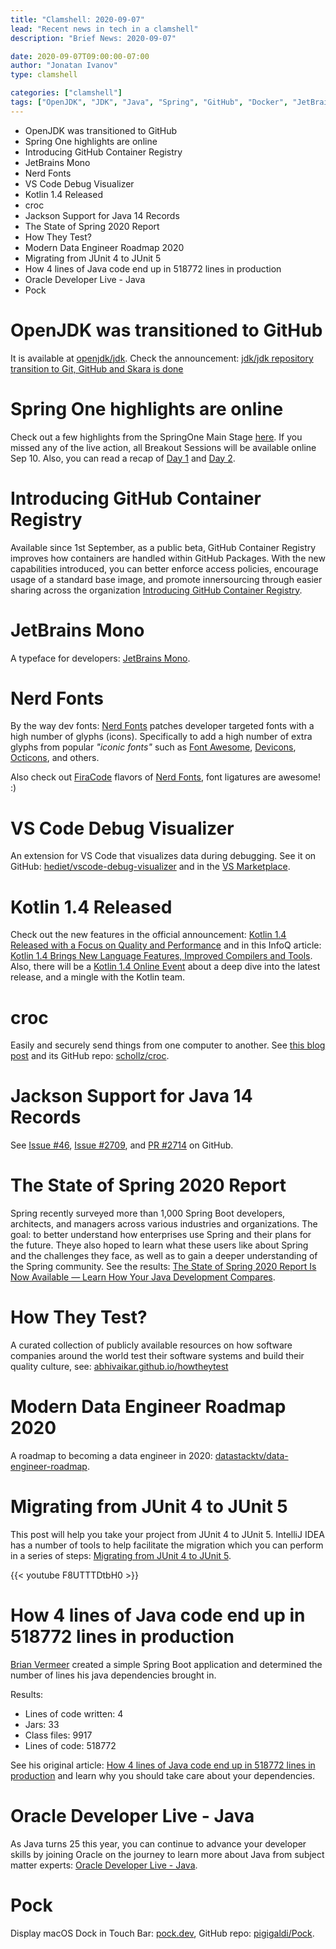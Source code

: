 ```yaml
---
title: "Clamshell: 2020-09-07"
lead: "Recent news in tech in a clamshell"
description: "Brief News: 2020-09-07"

date: 2020-09-07T09:00:00-07:00
author: "Jonatan Ivanov"
type: clamshell

categories: ["clamshell"]
tags: ["OpenJDK", "JDK", "Java", "Spring", "GitHub", "Docker", "JetBrains", "Fonts", "vscode", "Kotlin", "Security", "Jackson", "Testing", "Data", "JUnit", "IntelliJ IDEA", "MacOS"]
---
```


- OpenJDK was transitioned to GitHub
- Spring One highlights are online
- Introducing GitHub Container Registry
- JetBrains Mono
- Nerd Fonts
- VS Code Debug Visualizer
- Kotlin 1.4 Released
- croc
- Jackson Support for Java 14 Records
- The State of Spring 2020 Report
- How They Test?
- Modern Data Engineer Roadmap 2020
- Migrating from JUnit 4 to JUnit 5
- How 4 lines of Java code end up in 518772 lines in production
- Oracle Developer Live - Java
- Pock

<!--more-->

# OpenJDK was transitioned to GitHub

It is available at [openjdk/jdk](https://github.com/openjdk/jdk). Check the announcement: [jdk/jdk repository transition to Git, GitHub and Skara is done](https://mail.openjdk.org/pipermail/jdk-dev/2020-September/004694.html)

# Spring One highlights are online

Check out a few highlights from the SpringOne Main Stage [here](https://springone.io/). If you missed any of the live action, all Breakout Sessions will be available online Sep 10. Also, you can read a recap of [Day 1](https://tanzu.vmware.com/content/blog/springone-2020-day-1-recap-and-highlights) and [Day 2](https://tanzu.vmware.com/content/blog/springone-2020-day-2-recap-and-highlights).

# Introducing GitHub Container Registry

Available since 1st September, as a public beta, GitHub Container Registry improves how containers are handled within GitHub Packages. With the new capabilities introduced, you can better enforce access policies, encourage usage of a standard base image, and promote innersourcing through easier sharing across the organization [Introducing GitHub Container Registry](https://github.blog/2020-09-01-introducing-github-container-registry/).

# JetBrains Mono

A typeface for developers: [JetBrains Mono](https://www.jetbrains.com/lp/mono/).

# Nerd Fonts

By the way dev fonts: [Nerd Fonts](https://www.nerdfonts.com/) patches developer targeted fonts with a high number of glyphs (icons). Specifically to add a high number of extra glyphs from popular *"iconic fonts"* such as [Font Awesome](https://github.com/FortAwesome/Font-Awesome), [Devicons](http://vorillaz.github.io/devicons/), [Octicons](https://github.com/github/octicons), and others.

Also check out [FiraCode](https://github.com/tonsky/FiraCode) flavors of [Nerd Fonts](https://www.nerdfonts.com/font-downloads), font ligatures are awesome! :)

# VS Code Debug Visualizer

An extension for VS Code that visualizes data during debugging. See it on GitHub: [hediet/vscode-debug-visualizer](https://github.com/hediet/vscode-debug-visualizer) and in the [VS Marketplace](https://marketplace.visualstudio.com/items?itemName=hediet.debug-visualizer).

# Kotlin 1.4 Released

Check out the new features in the official announcement: [Kotlin 1.4 Released with a Focus on Quality and Performance](https://blog.jetbrains.com/kotlin/2020/08/kotlin-1-4-released-with-a-focus-on-quality-and-performance/) and in this InfoQ article: [Kotlin 1.4 Brings New Language Features, Improved Compilers and Tools](https://www.infoq.com/news/2020/08/kotlin-1-4-release/). Also, there will be a [Kotlin 1.4 Online Event](https://kotlinlang.org/lp/event-14/) about a deep dive into the latest release, and a mingle with the Kotlin team.

# croc

Easily and securely send things from one computer to another. See [this blog post](https://schollz.com/blog/croc6/) and its GitHub repo: [schollz/croc](https://github.com/schollz/croc).

# Jackson Support for Java 14 Records

See [Issue #46](https://github.com/FasterXML/jackson-future-ideas/issues/46), [Issue #2709](https://github.com/FasterXML/jackson-databind/issues/2709), and [PR #2714](https://github.com/FasterXML/jackson-databind/pull/2714) on GitHub.

# The State of Spring 2020 Report

Spring recently surveyed more than 1,000 Spring Boot developers, architects, and managers across various industries and organizations. The goal: to better understand how enterprises use Spring and their plans for the future. Theye also hoped to learn what these users like about Spring and the challenges they face, as well as to gain a deeper understanding of the Spring community. See the results: [The State of Spring 2020 Report Is Now Available — Learn How Your Java Development Compares](https://tanzu.vmware.com/content/blog/the-state-of-spring-2020-report-is-now-available-learn-how-your-java-development-compares).

# How They Test?

A curated collection of publicly available resources on how software companies around the world test their software systems and build their quality culture, see: [abhivaikar.github.io/howtheytest](https://abhivaikar.github.io/howtheytest/)

# Modern Data Engineer Roadmap 2020

A roadmap to becoming a data engineer in 2020: [datastacktv/data-engineer-roadmap](https://github.com/datastacktv/data-engineer-roadmap).

# Migrating from JUnit 4 to JUnit 5

This post will help you take your project from JUnit 4 to JUnit 5. IntelliJ IDEA has a number of tools to help facilitate the migration which you can perform in a series of steps: [Migrating from JUnit 4 to JUnit 5](https://blog.jetbrains.com/idea/2020/08/migrating-from-junit-4-to-junit-5/).

{{< youtube F8UTTTDtbH0 >}}
<br>

# How 4 lines of Java code end up in 518772 lines in production

[Brian Vermeer](https://twitter.com/BrianVerm) created a simple Spring Boot application and determined the number of lines his java dependencies brought in.

Results:
- Lines of code written: 4
- Jars: 33
- Class files: 9917
- Lines of code: 518772

See his original article: [How 4 lines of Java code end up in 518772 lines in production](https://dev.to/brianverm/how-4-lines-of-java-code-end-up-in-518772-lines-in-production-h7o) and learn why you should take care about your dependencies.

# Oracle Developer Live - Java

As Java turns 25 this year, you can continue to advance your developer skills by joining Oracle on the journey to learn more about Java from subject matter experts: [Oracle Developer Live - Java](https://developer.oracle.com/developer-live/java/).

# Pock

Display macOS Dock in Touch Bar: [pock.dev](https://pock.dev/), GitHub repo: [pigigaldi/Pock](https://github.com/pigigaldi/Pock).
